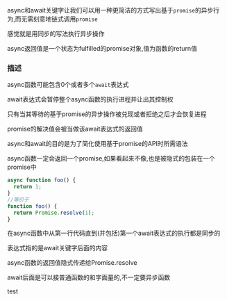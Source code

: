 async和await关键字让我们可以用一种更简洁的方式写出基于`promise`的异步行为,而无需刻意地链式调用`promise`

感觉就是用同步的写法执行异步操作

async返回值是一个状态为fulfilled的promise对象,值为函数的return值

### 描述

async函数可能包含0个或者多个`await`表达式

await表达式会暂停整个async函数的执行进程并让出其控制权

只有当其等待的基于promise的异步操作被兑现或者拒绝之后才会恢复进程

promise的解决值会被当做该await表达式的返回值

async和await的目的是为了简化使用基于promise的API时所需语法

async函数一定会返回一个promise,如果看起来不像,也是被隐式的包装在一个promise中

```js
async function foo() {
  return 1;
}
//等价于
function foo() {
  return Promise.resolve(1);
}
```

在async函数中从第一行代码直到(并包括)第一个await表达式的执行都是同步的

表达式指的是await关键字后面的内容

async函数的返回值隐式传递给Promise.resolve

await后面是可以接普通函数的和字面量的,不一定要异步函数





test







